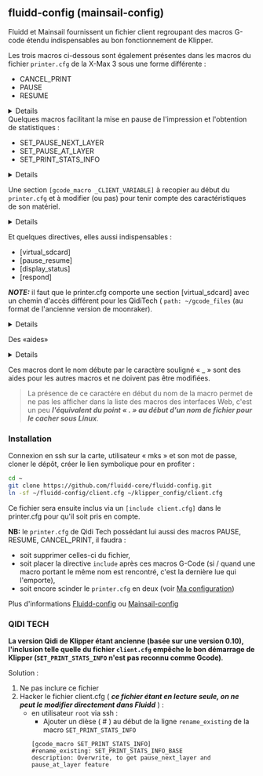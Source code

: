 ## fluidd-config (mainsail-config)

Fluidd et Mainsail fournissent un fichier client regroupant des macros G-code étendu indispensables au bon fonctionnement de Klipper.

Les trois macros ci-dessous sont également présentes dans les macros du fichier `printer.cfg` de la X-Max 3 sous une forme différente :

- CANCEL_PRINT
- PAUSE
- RESUME

<details>

```
[gcode_macro CANCEL_PRINT]
description: Cancel the actual running print
rename_existing: CANCEL_PRINT_BASE
gcode:
  ##### get user parameters or use default #####
  {% set client = printer['gcode_macro _CLIENT_VARIABLE'] | default({}) %}
  {% set allow_park = client.park_at_cancel | default(false) | lower == 'true' %}
  {% set retract = client.cancel_retract | default(5.0) | abs %}
  ##### define park position #####
  {% set park_x = "" if (client.park_at_cancel_x | default(none) is none)
            else "X=" ~ client.park_at_cancel_x %}
  {% set park_y = "" if (client.park_at_cancel_y | default(none) is none)
            else "Y=" ~ client.park_at_cancel_y %}
  {% set custom_park = park_x | length > 0 or park_y | length > 0 %}
  ##### end of definitions #####
  # restore idle_timeout time if needed
  {% if printer['gcode_macro PAUSE'].restore_idle_timeout > 0 %}
    SET_IDLE_TIMEOUT TIMEOUT={printer['gcode_macro PAUSE'].restore_idle_timeout}
  {% endif %}
  {% if (custom_park or not printer.pause_resume.is_paused) and allow_park %} _TOOLHEAD_PARK_PAUSE_CANCEL {park_x} {park_y} {% endif %}
  _CLIENT_RETRACT LENGTH={retract}
  TURN_OFF_HEATERS
  M106 S0
  # clear pause_next_layer and pause_at_layer as preparation for next print
  SET_PAUSE_NEXT_LAYER ENABLE=0
  SET_PAUSE_AT_LAYER ENABLE=0 LAYER=0
  CANCEL_PRINT_BASE

[gcode_macro PAUSE]
description: Pause the actual running print
rename_existing: PAUSE_BASE
variable_restore_idle_timeout: 0
gcode:
  ##### get user parameters or use default #####
  {% set client = printer['gcode_macro _CLIENT_VARIABLE'] | default({}) %}
  {% set idle_timeout = client.idle_timeout | default(0) %}
  {% set temp = printer[printer.toolhead.extruder].target if printer.toolhead.extruder != '' else 0 %}
  {% set restore = printer.toolhead.extruder != '' and params.RESTORE | default(1) | int == 1 %}
  ##### end of definitions #####
  SET_GCODE_VARIABLE MACRO=RESUME VARIABLE=last_extruder_temp VALUE="{{'restore': restore, 'temp': temp}}"
  # set a new idle_timeout value
  {% if idle_timeout > 0 %}
    SET_GCODE_VARIABLE MACRO=PAUSE VARIABLE=restore_idle_timeout VALUE={printer.configfile.settings.idle_timeout.timeout}
    SET_IDLE_TIMEOUT TIMEOUT={idle_timeout}
  {% endif %}
  PAUSE_BASE
  _TOOLHEAD_PARK_PAUSE_CANCEL {rawparams}

[gcode_macro RESUME]
description: Resume the actual running print
rename_existing: RESUME_BASE
variable_last_extruder_temp: {'restore': False, 'temp': 0}
gcode:
  ##### get user parameters or use default #####
  {% set client = printer['gcode_macro _CLIENT_VARIABLE'] | default({}) %}
  {% set velocity = printer.configfile.settings.pause_resume.recover_velocity %}
  {% set sp_move = client.speed_move | default(velocity) %}
  ##### end of definitions #####
  # restore idle_timeout time if needed
  {% if printer['gcode_macro PAUSE'].restore_idle_timeout > 0 %}
    SET_IDLE_TIMEOUT TIMEOUT={printer['gcode_macro PAUSE'].restore_idle_timeout}
  {% endif %}
  {% if printer.idle_timeout.state | upper == "IDLE" and last_extruder_temp.restore %}
    M109 S{last_extruder_temp.temp}
  {% endif %}
  _CLIENT_EXTRUDE
  RESUME_BASE VELOCITY={params.VELOCITY | default(sp_move)}
```

</details>
Quelques macros facilitant la mise en pause de l'impression et l'obtention de statistiques :

- SET_PAUSE_NEXT_LAYER
- SET_PAUSE_AT_LAYER
- SET_PRINT_STATS_INFO

<details>

```
# Usage: SET_PAUSE_NEXT_LAYER [ENABLE=[0 | 1]] [MACRO=<name>]
[gcode_macro SET_PAUSE_NEXT_LAYER]
description: Enable a pause if the next layer is reached
gcode:
  {% set pause_next_layer = printer['gcode_macro SET_PRINT_STATS_INFO'].pause_next_layer %}
  {% set ENABLE = params.ENABLE | default(1) | int != 0 %}
  {% set MACRO = params.MACRO | default(pause_next_layer.call, True) %}
  SET_GCODE_VARIABLE MACRO=SET_PRINT_STATS_INFO VARIABLE=pause_next_layer VALUE="{{ 'enable': ENABLE, 'call': MACRO }}"

# Usage: SET_PAUSE_AT_LAYER [ENABLE=[0 | 1]] [LAYER=<number>] [MACRO=<name>]
[gcode_macro SET_PAUSE_AT_LAYER]
description: Enable/disable a pause if a given layer number is reached
gcode:
  {% set pause_at_layer = printer['gcode_macro SET_PRINT_STATS_INFO'].pause_at_layer %}
  {% set ENABLE = params.ENABLE | int != 0 if params.ENABLE is defined
             else params.LAYER is defined %}
  {% set LAYER = params.LAYER | default(pause_at_layer.layer) | int %}
  {% set MACRO = params.MACRO | default(pause_at_layer.call, True) %}
  SET_GCODE_VARIABLE MACRO=SET_PRINT_STATS_INFO VARIABLE=pause_at_layer VALUE="{{ 'enable': ENABLE, 'layer': LAYER, 'call': MACRO }}"

# Usage: SET_PRINT_STATS_INFO [TOTAL_LAYER=<total_layer_count>] [CURRENT_LAYER= <current_layer>]
[gcode_macro SET_PRINT_STATS_INFO]
rename_existing: SET_PRINT_STATS_INFO_BASE
description: Overwrite, to get pause_next_layer and pause_at_layer feature
variable_pause_next_layer: { 'enable': False, 'call': "PAUSE" }
variable_pause_at_layer  : { 'enable': False, 'layer': 0, 'call': "PAUSE" }
gcode:
  {% if pause_next_layer.enable %}
    RESPOND TYPE=echo MSG='{"%s, forced by pause_next_layer" % pause_next_layer.call}'
    {pause_next_layer.call} ; execute the given gcode to pause, should be either M600 or PAUSE
    SET_PAUSE_NEXT_LAYER ENABLE=0
  {% elif pause_at_layer.enable and params.CURRENT_LAYER is defined and params.CURRENT_LAYER | int == pause_at_layer.layer %}
    RESPOND TYPE=echo MSG='{"%s, forced by pause_at_layer [%d]" % (pause_at_layer.call, pause_at_layer.layer)}'
    {pause_at_layer.call} ; execute the given gcode to pause, should be either M600 or PAUSE
    SET_PAUSE_AT_LAYER ENABLE=0
  {% endif %}
  SET_PRINT_STATS_INFO_BASE {rawparams}

```
 
</details> 

Une section `[gcode_macro _CLIENT_VARIABLE]` à recopier au début du `printer.cfg` et à modifier (ou pas) pour tenir compte des caractéristiques de son matériel.

<details>

```
## Client variable macro for your printer.cfg
#[gcode_macro _CLIENT_VARIABLE]
#variable_use_custom_pos   : False ; use custom park coordinates for x,y [True/False]
#variable_custom_park_x    : 0.0   ; custom x position; value must be within your defined min and max of X
#variable_custom_park_y    : 0.0   ; custom y position; value must be within your defined min and max of Y
#variable_custom_park_dz   : 2.0   ; custom dz value; the value in mm to lift the nozzle when move to park position
#variable_retract          : 1.0   ; the value to retract while PAUSE
#variable_cancel_retract   : 5.0   ; the value to retract while CANCEL_PRINT
#variable_speed_retract    : 35.0  ; retract speed in mm/s
#variable_unretract        : 1.0   ; the value to unretract while RESUME
#variable_speed_unretract  : 35.0  ; unretract speed in mm/s
#variable_speed_hop        : 15.0  ; z move speed in mm/s
#variable_speed_move       : 100.0 ; move speed in mm/s
#variable_park_at_cancel   : False ; allow to move the toolhead to park while execute CANCEL_PRINT [True/False]
#variable_park_at_cancel_x : None  ; different park position during CANCEL_PRINT [None/Position as Float]; park_at_cancel must be True
#variable_park_at_cancel_y : None  ; different park position during CANCEL_PRINT [None/Position as Float]; park_at_cancel must be True
## !!! Caution [firmware_retraction] must be defined in the printer.cfg if you set use_fw_retract: True !!!
#variable_use_fw_retract   : False ; use fw_retraction instead of the manual version [True/False]
#variable_idle_timeout     : 0     ; time in sec until idle_timeout kicks in. Value 0 means that no value will be set or restored
#gcode:

```

</details>

Et quelques directives, elles aussi indispensables :

- [virtual_sdcard]
- [pause_resume]
- [display_status]
- [respond]

***NOTE:*** il faut que le printer.cfg comporte une section [virtual_sdcard] avec un chemin d'accès différent pour les QidiTech ( `path: ~/gcode_files` (au format de l'ancienne version de moonraker).

<details>

```
[virtual_sdcard]
path: ~/printer_data/gcodes
on_error_gcode: CANCEL_PRINT

[pause_resume]

[display_status]

[respond]

```

</details>

Des «aides»

<details>

```
# Usage: SET_PAUSE_NEXT_LAYER [ENABLE=[0 | 1]] [MACRO=<name>]
[gcode_macro SET_PAUSE_NEXT_LAYER]
description: Enable a pause if the next layer is reached
gcode:
  {% set pause_next_layer = printer['gcode_macro SET_PRINT_STATS_INFO'].pause_next_layer %}
  {% set ENABLE = params.ENABLE | default(1) | int != 0 %}
  {% set MACRO = params.MACRO | default(pause_next_layer.call, True) %}
  SET_GCODE_VARIABLE MACRO=SET_PRINT_STATS_INFO VARIABLE=pause_next_layer VALUE="{{ 'enable': ENABLE, 'call': MACRO }}"

# Usage: SET_PAUSE_AT_LAYER [ENABLE=[0 | 1]] [LAYER=<number>] [MACRO=<name>]
[gcode_macro SET_PAUSE_AT_LAYER]
description: Enable/disable a pause if a given layer number is reached
gcode:
  {% set pause_at_layer = printer['gcode_macro SET_PRINT_STATS_INFO'].pause_at_layer %}
  {% set ENABLE = params.ENABLE | int != 0 if params.ENABLE is defined
             else params.LAYER is defined %}
  {% set LAYER = params.LAYER | default(pause_at_layer.layer) | int %}
  {% set MACRO = params.MACRO | default(pause_at_layer.call, True) %}
  SET_GCODE_VARIABLE MACRO=SET_PRINT_STATS_INFO VARIABLE=pause_at_layer VALUE="{{ 'enable': ENABLE, 'layer': LAYER, 'call': MACRO }}"

# Usage: SET_PRINT_STATS_INFO [TOTAL_LAYER=<total_layer_count>] [CURRENT_LAYER= <current_layer>]
[gcode_macro SET_PRINT_STATS_INFO]
rename_existing: SET_PRINT_STATS_INFO_BASE
description: Overwrite, to get pause_next_layer and pause_at_layer feature
variable_pause_next_layer: { 'enable': False, 'call': "PAUSE" }
variable_pause_at_layer  : { 'enable': False, 'layer': 0, 'call': "PAUSE" }
gcode:
  {% if pause_next_layer.enable %}
    RESPOND TYPE=echo MSG='{"%s, forced by pause_next_layer" % pause_next_layer.call}'
    {pause_next_layer.call} ; execute the given gcode to pause, should be either M600 or PAUSE
    SET_PAUSE_NEXT_LAYER ENABLE=0
  {% elif pause_at_layer.enable and params.CURRENT_LAYER is defined and params.CURRENT_LAYER | int == pause_at_layer.layer %}
    RESPOND TYPE=echo MSG='{"%s, forced by pause_at_layer [%d]" % (pause_at_layer.call, pause_at_layer.layer)}'
    {pause_at_layer.call} ; execute the given gcode to pause, should be either M600 or PAUSE
    SET_PAUSE_AT_LAYER ENABLE=0
  {% endif %}
  SET_PRINT_STATS_INFO_BASE {rawparams}

```
 
</details>

Ces macros dont le nom débute par le caractère souligné « _ » sont des aides pour les autres macros et ne doivent pas être modifiées.

> La présence de ce caractére en début du nom de la macro permet de ne pas les afficher dans la liste des macros des interfaces Web, c'est un peu ***l'équivalent du point « . » au début d'un nom de fichier pour le cacher sous Linux***.

### Installation

Connexion en ssh sur la carte, utilisateur « mks » et son mot de passe, cloner le dépôt, créer le lien symbolique pour en profiter :

```bash
cd ~
git clone https://github.com/fluidd-core/fluidd-config.git
ln -sf ~/fluidd-config/client.cfg ~/klipper_config/client.cfg
```

Ce fichier sera ensuite inclus via un `[include client.cfg]` dans le printer.cfg pour qu'il soit pris en compte.

**NB:** le `printer.cfg` de Qidi Tech possédant lui aussi des macros PAUSE, RESUME, CANCEL_PRINT, il faudra :
- soit supprimer celles-ci du fichier,
- soit placer la directive `include` après ces macros G-Code (si / quand une macro portant le même nom est rencontré, c'est la dernière lue qui l'emporte),
- soit encore scinder le `printer.cfg` en deux (voir [Ma configuration](./MyConfiguration.md))

Plus d'informations [Fluidd-config](https://github.com/fluidd-core/fluidd-config) ou [Mainsail-config](https://github.com/mainsail-crew/mainsail-config)

### QIDI TECH

**La version Qidi de Klipper étant ancienne (basée sur une version 0.10), l'inclusion telle quelle du fichier `client.cfg` empêche
le bon démarrage de Klipper (`SET_PRINT_STATS_INFO` n'est pas reconnu comme Gcode)**.

Solution :

1. Ne pas inclure ce fichier
2. Hacker le fichier client.cfg ( ***ce fichier étant en lecture seule, on ne peut le modifier directement dans Fluidd*** ) :
    - en utilisateur `root` via ssh :
        - Ajouter un dièse ( # ) au début de la ligne `rename_existing` de la macro `SET_PRINT_STATS_INFO`
        ```
        [gcode_macro SET_PRINT_STATS_INFO]
        #rename_existing: SET_PRINT_STATS_INFO_BASE
        description: Overwrite, to get pause_next_layer and pause_at_layer feature
        ```

